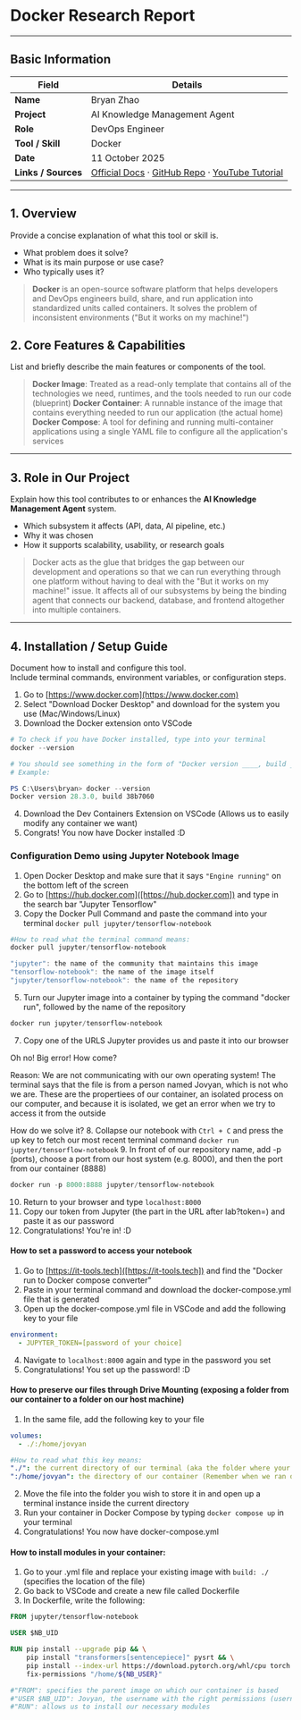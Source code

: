 # Docker Research Report

---

## Basic Information

| Field | Details |
|-------|----------|
| **Name** | Bryan Zhao |
| **Project** | AI Knowledge Management Agent |
| **Role** | DevOps Engineer |
| **Tool / Skill** | Docker |
| **Date** | 11 October 2025 |
| **Links / Sources** | [Official Docs](https://www.docker.com) · [GitHub Repo](https://github.com/docker/docs) · [YouTube Tutorial](https://www.youtube.com/watch?v=DQdB7wFEygo) |
---

## 1. Overview  
Provide a concise explanation of what this tool or skill is.  
- What problem does it solve?  
- What is its main purpose or use case?  
- Who typically uses it?
> **Docker** is an open-source software platform that helps developers and DevOps engineers build, share, and run application into standardized units called containers. It solves the problem of inconsistent environments ("But it works on my machine!")


## 2. Core Features & Capabilities  
List and briefly describe the main features or components of the tool. 
> **Docker Image**: Treated as a read-only template that contains all of the technologies we need, runtimes, and the tools needed to run our code (blueprint)
> **Docker Container**: A runnable instance of the image that contains everything needed to run our application (the actual home)
> **Docker Compose**: A tool for defining and running multi-container applications using a single YAML file to configure all the application's services 
---

## 3. Role in Our Project  
Explain how this tool contributes to or enhances the **AI Knowledge Management Agent** system.  
- Which subsystem it affects (API, data, AI pipeline, etc.)  
- Why it was chosen  
- How it supports scalability, usability, or research goals  

> Docker acts as the glue that bridges the gap between our development and operations so that we can run everything through one platform without having to deal with the "But it works on my machine!" issue. It affects all of our subsystems by being the binding agent that connects our backend, database, and frontend altogether into multiple containers.

---

## 4. Installation / Setup Guide  
Document how to install and configure this tool.  
Include terminal commands, environment variables, or configuration steps.

1. Go to [https://www.docker.com](https://www.docker.com)
2. Select "Download Docker Desktop" and download for the system you use (Mac/Windows/Linux)
3. Download the Docker extension onto VSCode
```powershell
# To check if you have Docker installed, type into your terminal
docker --version

# You should see something in the form of "Docker version ____, build ____"
# Example:

PS C:\Users\bryan> docker --version
Docker version 28.3.0, build 38b7060
```
4. Download the Dev Containers Extension on VSCode (Allows us to easily modify any container we want)
6. Congrats! You now have Docker installed :D

### Configuration Demo using Jupyter Notebook Image
1. Open Docker Desktop and make sure that it says `"Engine running"` on the bottom left of the screen
2. Go to [https://hub.docker.com]([https://hub.docker.com]) and type in the search bar "Jupyter Tensorflow"
3. Copy the Docker Pull Command and paste the command into your terminal `docker pull jupyter/tensorflow-notebook`
```powershell
#How to read what the terminal command means:
docker pull jupyter/tensorflow-notebook

"jupyter": the name of the community that maintains this image
"tensorflow-notebook": the name of the image itself
"jupyter/tensorflow-notebook": the name of the repository
```
5. Turn our Jupyter image into a container by typing the command "docker run", followed by the name of the repository
```powershell
docker run jupyter/tensorflow-notebook
```
7. Copy one of the URLS Jupyter provides us and paste it into our browser

Oh no! Big error! How come?

Reason: We are not communicating with our own operating system! The terminal says that the file is from a person named Jovyan, which is not who we are. These are the propertiees of our container, an isolated process on our computer, and because it is isolated, we get an error when we try to access it from the outside

How do we solve it?
8. Collapse our notebook with `Ctrl + C` and press the up key to fetch our most recent terminal command `docker run jupyter/tensorflow-notebook`
9. In front of of our repository name, add -p (ports), choose a port from our host system (e.g. 8000), and then the port from our container (8888)
```powershell
docker run -p 8000:8888 jupyter/tensorflow-notebook
```
10. Return to your browser and type `localhost:8000`
11. Copy our token from Jupyter (the part in the URL after lab?token=) and paste it as our password
12. Congratulations! You're in! :D

#### How to set a password to access your notebook
1. Go to [https://it-tools.tech]([https://it-tools.tech]) and find the "Docker run to Docker compose converter"
2. Paste in your terminal command and download the docker-compose.yml file that is generated
3. Open up the docker-compose.yml file in VSCode and add the following key to your file
```docker-compose.yml
environment:
  - JUPYTER_TOKEN=[password of your choice]
```
4. Navigate to `localhost:8000` again and type in the password you set
5. Congratulations! You set up the password! :D

#### How to preserve our files through Drive Mounting (exposing a folder from our container to a folder on our host machine)
1. In the same file, add the following key to your file
```docker-compose.yml
volumes:
  - ./:/home/jovyan

#How to read what this key means:
"./": the current directory of our terminal (aka the folder where your compose file lives)
":/home/jovyan": the directory of our container (Remember when we ran docker run without our port and we ran into an error because we weren't Jovyan? That's this directory!)
```
2. Move the file into the folder you wish to store it in and open up a terminal instance inside the current directory
3. Run your container in Docker Compose by typing `docker compose up` in your terminal
4. Congratulations! You now have docker-compose.yml

#### How to install modules in your container:
1. Go to your .yml file and replace your existing image with `build: ./` (specifies the location of the file)
2. Go back to VSCode and create a new file called Dockerfile
3. In Dockerfile, write the following:
```Dockerfile
FROM jupyter/tensorflow-notebook

USER $NB_UID

RUN pip install --upgrade pip && \
    pip install "transformers[sentencepiece]" pysrt && \
    pip install --index-url https://download.pytorch.org/whl/cpu torch && \
    fix-permissions "/home/${NB_USER}"

#"FROM": specifies the parent image on which our container is based
#"USER $NB_UID": Jovyan, the username with the right permissions (usernames differ depending on the base image, replace $NB_UID with root in case you don't know the specific username)
#"RUN": allows us to install our necessary modules
```
